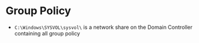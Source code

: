 # Group Policy 
- `C:\Windows\SYSVOL\sysvol\` is a network share on the Domain Controller containing all group policy